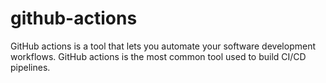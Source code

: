 # github-actions
GitHub actions is a tool that lets you automate your software development workflows. GitHub actions is the most common tool used to build CI/CD pipelines.
